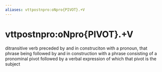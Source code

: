 ```yaml
---
aliases: vttpostnpro:oNpro{PIVOT}.+V
---
```

# vttpostnpro:oNpro{PIVOT}.+V

ditransitive verb preceded by and in construciton with a pronoun, that phrase being followed by and in construction with a phrase consisting of a pronominal pivot followed by a verbal expression of which that pivot is the subject
> 